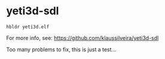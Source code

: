 # yeti3d-sdl

`hbldr yeti3d.elf`

For more info, see: https://github.com/klaussilveira/yeti3d-sdl

Too many problems to fix, this is just a test...
